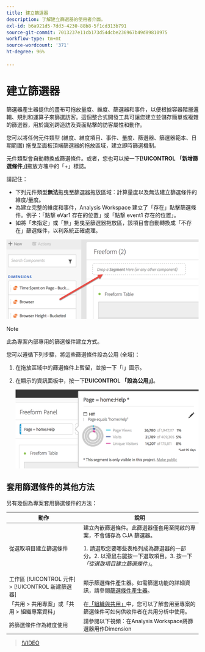 ```yaml
---
title: 建立篩選器
description: 了解建立篩選器的使用者介面。
exl-id: b6a921d5-7dd3-4230-88b8-5f1cd313b791
source-git-commit: 7013237e11cb173d54dcbe236967b49d89810975
workflow-type: tm+mt
source-wordcount: '371'
ht-degree: 96%

---
```


# 建立篩選器

篩選器產生器提供的畫布可拖放量度、維度、篩選器和事件，以便根據容器階層邏輯、規則和運算子來篩選訪客。這個整合式開發工具可讓您建立並儲存簡單或複雜的篩選器，用於識別跨造訪及頁面點擊的訪客屬性和動作。

您可以將任何元件類型 (維度、維度項目、事件、量度、篩選器、篩選器範本、日期範圍) 拖曳至面板頂端篩選器的拖放區域，建立即時篩選機制。

元件類型會自動轉換成篩選條件。或者，您也可以按一下&#x200B;**[!UICONTROL 「新增篩選條件」]**&#x200B;拖放方塊中的「+」標誌。

請記住：

* 下列元件類型&#x200B;**無法**&#x200B;拖曳至篩選器拖放區域：計算量度以及無法建立篩選條件的維度/量度。
* 為建立完整的維度和事件，Analysis Workspace 建立了「存在」點擊篩選條件。例子：「點撃 eVar1 存在的位置」或「點撃 event1 存在的位置」。
* 如將「未指定」或「無」拖曳至篩選器拖放區，該項目會自動轉換成「不存在」篩選條件，以利系統正確處理。

![](assets/segment-dropzone.png)

>[!NOTE]
>
>此為專案內部專用的篩選條件建立方式。

您可以遵循下列步驟，將這些篩選條件設為公用 (全域)：

1. 在拖放區域中的篩選條件上暫留，並按一下「i」圖示。
1. 在顯示的資訊面板中，按一下&#x200B;**[!UICONTROL 「設為公用」]**。

   ![](assets/segment-info.png)

## 套用篩選條件的其他方法

另有幾個為專案套用篩選條件的方法：

| 動作 | 說明 |
| --- | --- |
| 從選取項目建立篩選條件 | 建立內嵌篩選條件。此篩選器僅套用至開啟的專案，不會儲存為 CJA 篩選器。<p> 1. 請選取您要哪些表格列成為篩選器的一部分。2. 以滑鼠右鍵按一下選取項目。3. 按一下&#x200B;*「從選取項目建立篩選條件」*。 |
| 工作區 [!UICONTROL 元件] > [!UICONTROL 新建篩選器] | 顯示篩選條件產生器。如需篩選功能的詳細資訊，請參閱[篩選條件產生器](https://experienceleague.adobe.com/docs/analytics/components/segmentation/segmentation-workflow/seg-build.html?lang=zh-Hant)。 |
| 「共用 > 共用專案」或「共用 > 組織專案資料」 | 在[「組織與共用」](https://experienceleague.adobe.com/docs/analytics/analyze/analysis-workspace/curate-share/curate.html?lang=zh-Hant#concept_4A9726927E7C44AFA260E2BB2721AFC6)中，您可以了解套用至專案的篩選條件可如何供收件者在共用分析中使用。 |
| 將篩選條件作為維度使用 | 請參閱以下視頻：在Analysis Workspace將篩選器用作Dimension |

>[!VIDEO](https://video.tv.adobe.com/v/23974)
